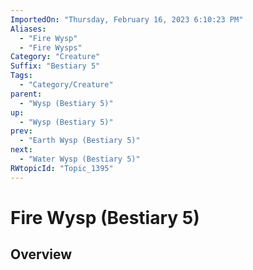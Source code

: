 ```yaml
---
ImportedOn: "Thursday, February 16, 2023 6:10:23 PM"
Aliases:
  - "Fire Wysp"
  - "Fire Wysps"
Category: "Creature"
Suffix: "Bestiary 5"
Tags:
  - "Category/Creature"
parent:
  - "Wysp (Bestiary 5)"
up:
  - "Wysp (Bestiary 5)"
prev:
  - "Earth Wysp (Bestiary 5)"
next:
  - "Water Wysp (Bestiary 5)"
RWtopicId: "Topic_1395"
---
```

# Fire Wysp (Bestiary 5)
## Overview
